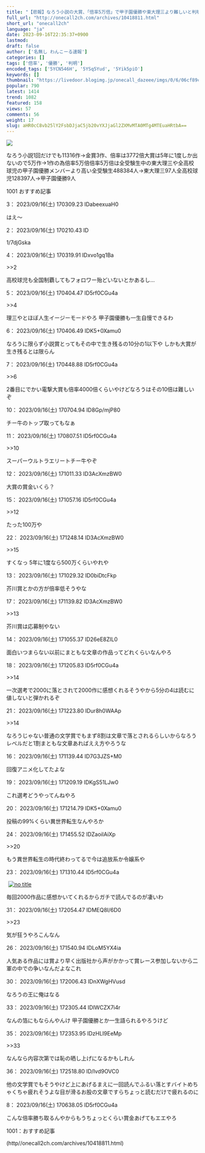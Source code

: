 ```yaml
---
title: "【悲報】なろう小説の大賞、「倍率5万倍」で甲子園優勝や東大理三より難しいと判明するｗｗｗｗ "
full_url: "http://onecall2ch.com/archives/10418811.html"
short_url: "onecall2ch"
language: "ja"
date: 2023-09-16T22:35:37+0900
lastmod: 
draft: false
author: ['名無し わんこーる速報']
categories: []
tags: ['倍率', '優勝', '判明']
encoded_tags: ['5YCN546H', '5YSq5Yud', '5Yik5piO']
keywords: []
thumbnail: "https://livedoor.blogimg.jp/onecall_dazeee/imgs/0/6/06cf89cc-s.jpg"
popular: 790
latest: 1414
trend: 1082
featured: 158
views: 57
comments: 56
weight: 17
slug: aHR0cC8vb25lY2FsbDJjaC5jb20vYXJjaGl2ZXMvMTA0MTg4MTEuaHRtbA==
---
```


![](https://livedoor.blogimg.jp/onecall_dazeee/imgs/0/6/06cf89cc-s.jpg)

<div><p>なろう小説1回だけでも11316作→金賞3作、倍率は3772倍大賞は5年に1度しか出ないので5万作→1作の為倍率5万倍倍率5万倍は全受験生中の東大理三や全高校球児の甲子園優勝メンバーより高い全受験生488384人→東大理三97人全高校球児128397人→甲子園優勝9人</p> <p class='name2'> 1001 おすすめ記事</p> <p class='name2'>3： 2023/09/16(土) 170309.23 IDabeexuaH0</p><p class='onecall'> はえ～ </p> <p class='name2'>2： 2023/09/16(土) 170210.43 ID<p>1/7djGska</p></p><p class='name2'>4： 2023/09/16(土) 170319.91 IDxvo1gq1Ba</p><p class='onecall'> <p class='anchor'>>>2</p> 高校球児も全国制覇してもフォロワー殆どいないとかあるし… </p> <p class='name2'>5： 2023/09/16(土) 170404.47 ID5rf0CGu4a</p><p class='onecall'> <p class='anchor'>>>4</p> 理三やとほぼ人生イージーモードやろ 甲子園優勝も一生自慢できるわ </p> <p class='name2'>6： 2023/09/16(土) 170406.49 IDK5+0Xamu0</p><p class='onecall'> なろうに限らず小説賞とってもその中で生き残るの10分の1以下や しかも大賞が生き残るとは限らん </p> <p class='name2'>7： 2023/09/16(土) 170448.88 ID5rf0CGu4a</p><p class='onecall'> <p class='anchor'>>>6</p> 2番目にでかい電撃大賞も倍率4000倍くらいやけどなろうはその10倍は難しいぞ </p> <p class='name2'>10： 2023/09/16(土) 170704.94 ID8Gp/mjP80</p><p class='onecall'> チー牛のトップ取ってもなぁ </p> <p class='name2'>11： 2023/09/16(土) 170807.51 ID5rf0CGu4a</p><p class='onecall'> <p class='anchor'>>>10</p> スーパーウルトラエリートチー牛やぞ </p> <p class='name2'>12： 2023/09/16(土) 171011.33 ID3AcXmzBW0</p><p class='onecall'> 大賞の賞金いくら？ </p> <p class='name2'>15： 2023/09/16(土) 171057.16 ID5rf0CGu4a</p><p class='onecall'> <p class='anchor'>>>12</p> たった100万や </p> <p class='name2'>22： 2023/09/16(土) 171248.14 ID3AcXmzBW0</p><p class='onecall'> <p class='anchor'>>>15</p> すくなっ 5年に1度なら500万くらいやれや </p> <p class='name2'>13： 2023/09/16(土) 171029.32 ID0biDtcFkp</p><p class='onecall'> 芥川賞とかの方が倍率低そうやな </p> <p class='name2'>17： 2023/09/16(土) 171139.82 ID3AcXmzBW0</p><p class='onecall'> <p class='anchor'>>>13</p> 芥川賞は応募制やない </p> <p class='name2'>14： 2023/09/16(土) 171055.37 ID26eE8ZIL0</p><p class='onecall'> 面白いつまらない以前にまともな文章の作品ってどれくらいなんやろ </p> <p class='name2'>18： 2023/09/16(土) 171205.83 ID5rf0CGu4a</p><p class='onecall'> <p class='anchor'>>>14</p> 一次選考で2000に落とされて2000作に感想くれるそうやから5分の4は読むに値しないと弾かれるぞ </p> <p class='name2'>21： 2023/09/16(土) 171223.80 IDur8h0WAAp</p><p class='onecall'> <p class='anchor'>>>14</p> なろうじゃない普通の文学賞でもまず8割は文章で落とされるらしいからなろうレベルだと1割まともな文章あればええ方やろうな </p> <p class='name2'>16： 2023/09/16(土) 171139.44 ID7G3JZS+M0</p><p class='onecall'> 回復アニメ化してたよな </p> <p class='name2'>19： 2023/09/16(土) 171209.19 IDKgS51LJw0</p><p class='onecall'> これ選考どうやってんねやろ </p> <p class='name2'>20： 2023/09/16(土) 171214.79 IDK5+0Xamu0</p><p class='onecall'> 投稿の99%くらい異世界転生なんやろか </p> <p class='name2'>24： 2023/09/16(土) 171455.52 IDZaoilAiXp</p><p class='onecall'> <p class='anchor'>>>20</p> もう異世界転生の時代終わってるで今は追放系か令嬢系や </p> <p class='name2'>23： 2023/09/16(土) 171310.44 ID5rf0CGu4a</p> <a href='https//livedoor.blogimg.jp/onecall_dazeee/imgs/5/2/52cb0417.jpg' target='_blank'><img src='https//livedoor.blogimg.jp/onecall_dazeee/imgs/5/2/52cb0417-s.jpg' alt='no title' class='image pict' border='0' hspace='5'></a> <p>毎回2000作品に感想かいてくれるからガチで読んでるのが凄いわ</p> <p class='name2'>31： 2023/09/16(土) 172054.47 IDMEQ8I/6D0</p><p class='onecall'> <p class='anchor'>>>23</p> 気が狂うやろこんなん </p> <p class='name2'>26： 2023/09/16(土) 171540.94 IDLoM5YX4ia</p><p class='onecall'> 人気ある作品には賞より早く出版社から声がかかって賞レース参加しないから二軍の中での争いなんだよなこれ </p> <p class='name2'>30： 2023/09/16(土) 172006.43 IDnXWgHVusd</p><p class='onecall'> なろうの王に俺はなる </p> <p class='name2'>33： 2023/09/16(土) 172305.44 IDlWCZX7i4r</p><p class='onecall'> なんの箔にもならんやんけ 甲子園優勝とか一生語られるやろうけど </p> <p class='name2'>35： 2023/09/16(土) 172353.95 IDzHLI9EeMp</p><p class='onecall'> <p class='anchor'>>>33</p> なんなら内容次第では恥の晒し上げになるかもしれん </p> <p class='name2'>36： 2023/09/16(土) 172518.80 ID/Ivd9OVC0</p><p class='onecall'> 他の文学賞でもそうやけど上にあげるまえに一回読んでふるい落とすバイトめちゃくちゃ疲れそうよな目が滑るお股の文章ですらちょっと読むだけで疲れるのに </p> <p class='name2'>8： 2023/09/16(土) 170638.05 ID5rf0CGu4a</p><p class='onecall'><p> こんな倍率勝ち取るんやからもうちょっとくらい賞金あげてもエエやろ </p></p> <p class='name2'>1001：おすすめ記事</p> </div>

(http//onecall2ch.com/archives/10418811.html)
